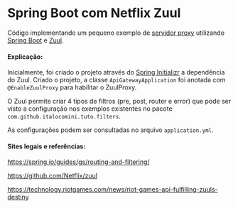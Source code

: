 # Spring Boot com Netflix Zuul

Código implementando um pequeno exemplo de [servidor proxy](https://pt.wikipedia.org/wiki/Proxy) utilizando [Spring Boot](https://spring.io/projects/spring-boot) e [Zuul](https://github.com/Netflix/zuul).

#### Explicação:

Inicialmente, foi criado o projeto através do [Spring Initializr](https://start.spring.io/) a dependência do Zuul. Criado o projeto, a classe `ApiGatewayApplication` foi anotada com `@EnableZuulProxy`  para habilitar o ZuulProxy.

O Zuul permite criar 4 tipos de filtros (pre, post, router e error) que pode ser visto a configuração nos exemplos existentes no pacote `com.github.italocomini.tuto.filters`.

As configurações podem ser consultadas no arquivo `application.yml`.


#### Sites legais e referências:
https://spring.io/guides/gs/routing-and-filtering/

https://github.com/Netflix/zuul

https://technology.riotgames.com/news/riot-games-api-fulfilling-zuuls-destiny
